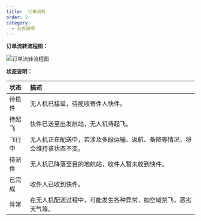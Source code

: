 ```yaml
---
title:  订单流转
order: 2
category:
  - 业务说明
---
```


**订单流转流程图：**

![](/assets/image/test.001.png "订单流转流程图")

**状态说明：**

|**状态**|**描述**|
| :- | :- |
|待揽件|无人机已接单，待揽收寄件人快件。|
|待起飞|快件已送至出发航站，无人机待起飞。|
|飞行中|无人机正在配送中，若涉及多段运输、返航、备降等情况，将会维持该状态不变。|
|待派件|无人机已降落至目的地航站，收件人暂未收到快件。|
|已完成|收件人已收到快件。|
|异常|在无人机配送过程中，可能发生各种异常，如空域禁飞，恶劣天气等。|
